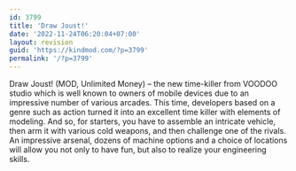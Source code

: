 ```yaml
---
id: 3799
title: 'Draw Joust!'
date: '2022-11-24T06:20:04+07:00'
layout: revision
guid: 'https://kindmod.com/?p=3799'
permalink: '/?p=3799'
---
```


Draw Joust! (MOD, Unlimited Money) – the new time-killer from VOODOO studio which is well known to owners of mobile devices due to an impressive number of various arcades. This time, developers based on a genre such as action turned it into an excellent time killer with elements of modeling. And so, for starters, you have to assemble an intricate vehicle, then arm it with various cold weapons, and then challenge one of the rivals. An impressive arsenal, dozens of machine options and a choice of locations will allow you not only to have fun, but also to realize your engineering skills.